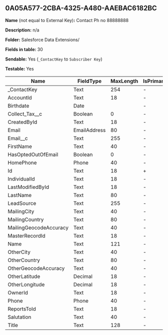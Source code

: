 ## 0A05A577-2CBA-4325-A480-AAEBAC6182BC

**Name** (not equal to External Key)**:** Contact Ph no 88888888

**Description:** n/a

**Folder:** Salesforce Data Extensions/

**Fields in table:** 30

**Sendable:** Yes (`_ContactKey` to `Subscriber Key`)

**Testable:** Yes

| Name | FieldType | MaxLength | IsPrimaryKey | IsNullable | DefaultValue |
| --- | --- | --- | --- | --- | --- |
| _ContactKey | Text | 254 | - | - |  |
| AccountId | Text | 18 | - | + |  |
| Birthdate | Date |  | - | + |  |
| Collect_Tax__c | Boolean | 0 | - | + |  |
| CreatedById | Text | 18 | - | + |  |
| Email | EmailAddress | 80 | - | + |  |
| Email__c | Text | 255 | - | + |  |
| FirstName | Text | 40 | - | + |  |
| HasOptedOutOfEmail | Boolean | 0 | - | + |  |
| HomePhone | Phone | 40 | - | + |  |
| Id | Text | 18 | + | - |  |
| IndividualId | Text | 18 | - | + |  |
| LastModifiedById | Text | 18 | - | + |  |
| LastName | Text | 80 | - | + |  |
| LeadSource | Text | 255 | - | + |  |
| MailingCity | Text | 40 | - | + |  |
| MailingCountry | Text | 80 | - | + |  |
| MailingGeocodeAccuracy | Text | 40 | - | + |  |
| MasterRecordId | Text | 18 | - | + |  |
| Name | Text | 121 | - | + |  |
| OtherCity | Text | 40 | - | + |  |
| OtherCountry | Text | 80 | - | + |  |
| OtherGeocodeAccuracy | Text | 40 | - | + |  |
| OtherLatitude | Decimal | 18 | - | + |  |
| OtherLongitude | Decimal | 18 | - | + |  |
| OwnerId | Text | 18 | - | + |  |
| Phone | Phone | 40 | - | + |  |
| ReportsToId | Text | 18 | - | + |  |
| Salutation | Text | 40 | - | + |  |
| Title | Text | 128 | - | + |  |
